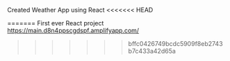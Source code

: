 Created Weather App using React 
<<<<<<< HEAD

=======
First ever React project 
https://main.d8n4ppscgdspf.amplifyapp.com/
>>>>>>> bffc0426749bcdc5909f8eb2743b7c433a42d65a
